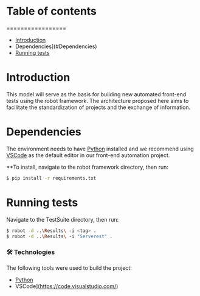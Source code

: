 # Table of contents
=================
<!--ts-->
   * [Introduction](#Introduction)
   * Dependencies](#Dependencies)
   * [Running tests](#running-tests)
<!--te-->

# Introduction
This model will serve as the basis for building new automated front-end tests using the robot framework. The architecture proposed here aims to facilitate the standardization of projects and the exchange of information.

# Dependencies
The environment needs to have [Python](https://www.python.org/downloads/) installed and we recommend using [VSCode](https://code.visualstudio.com/) as the default editor in our front-end automation project.

**To install, navigate to the robot framework directory, then run:
```bash
$ pip install -r requirements.txt
```

# Running tests
Navigate to the TestSuite directory, then run:
```bash
$ robot -d ..\Results\ -i <tag> .
$ robot -d ..\Results\ -i "Serverest" .
```

### 🛠 Technologies
The following tools were used to build the project:

- [Python](https://www.python.org/downloads/)
- VSCode](https://code.visualstudio.com/)
